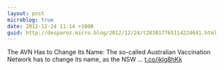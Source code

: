 ```yaml
---
layout: post
microblog: true
date: 2012-12-24 11:14 +1000
guid: http://desparoz.micro.blog/2012/12/24/t283017765114224641.html
---
```

The AVN Has to Change its Name: The so-called Australian Vaccination Network has to change its name, as the NSW ... [t.co/iklg8hKk](http://t.co/iklg8hKk)
